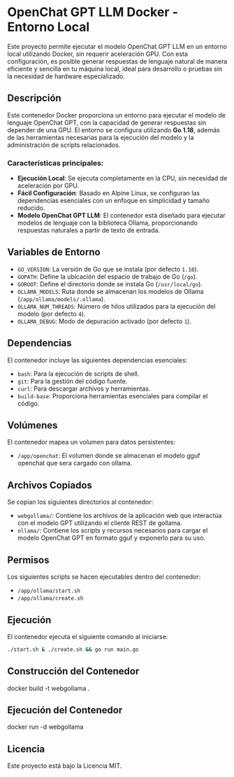 # OpenChat GPT LLM Docker - Entorno Local

Este proyecto permite ejecutar el modelo OpenChat GPT LLM en un entorno local utilizando Docker, sin requerir aceleración GPU. Con esta configuración, es posible generar respuestas de lenguaje natural de manera eficiente y sencilla en tu máquina local, ideal para desarrollo o pruebas sin la necesidad de hardware especializado.

## Descripción

Este contenedor Docker proporciona un entorno para ejecutar el modelo de lenguaje OpenChat GPT, con la capacidad de generar respuestas sin depender de una GPU. El entorno se configura utilizando **Go 1.18**, además de las herramientas necesarias para la ejecución del modelo y la administración de scripts relacionados.

### Características principales:
- **Ejecución Local**: Se ejecuta completamente en la CPU, sin necesidad de aceleración por GPU.
- **Fácil Configuración**: Basado en Alpine Linux, se configuran las dependencias esenciales con un enfoque en simplicidad y tamaño reducido.
- **Modelo OpenChat GPT LLM**: El contenedor está diseñado para ejecutar modelos de lenguaje con la biblioteca Ollama, proporcionando respuestas naturales a partir de texto de entrada.
  
## Variables de Entorno

- `GO_VERSION`: La versión de Go que se instala (por defecto `1.18`).
- `GOPATH`: Define la ubicación del espacio de trabajo de Go (`/go`).
- `GOROOT`: Define el directorio donde se instala Go (`/usr/local/go`).
- `OLLAMA_MODELS`: Ruta donde se almacenan los modelos de Ollama (`/app/ollama/models/.ollama`).
- `OLLAMA_NUM_THREADS`: Número de hilos utilizados para la ejecución del modelo (por defecto `4`).
- `OLLAMA_DEBUG`: Modo de depuración activado (por defecto `1`).

## Dependencias

El contenedor incluye las siguientes dependencias esenciales:

- `bash`: Para la ejecución de scripts de shell.
- `git`: Para la gestión del código fuente.
- `curl`: Para descargar archivos y herramientas.
- `build-base`: Proporciona herramientas esenciales para compilar el código.

## Volúmenes

El contenedor mapea un volumen para datos persistentes:

- `/app/openchat`: El volumen donde se almacenan el modelo gguf openchat que sera cargado con ollama.

## Archivos Copiados

Se copian los siguientes directorios al contenedor:

- `webgollama/`: Contiene los archivos de la aplicación web que interactúa con el modelo GPT utilizando el cliente REST de gollama.
- `ollama/`: Contiene los scripts y recursos necesarios para cargar el modelo OpenChat GPT en formato gguf y exponerlo para su uso.

## Permisos

Los siguientes scripts se hacen ejecutables dentro del contenedor:

- `/app/ollama/start.sh`
- `/app/ollama/create.sh`

## Ejecución

El contenedor ejecuta el siguiente comando al iniciarse:

```bash
./start.sh & ./create.sh && go run main.go
```

## Construcción del Contenedor

docker build -t webgollama .

## Ejecución del Contenedor

docker run -d webgollama

## Licencia

Este proyecto está bajo la Licencia MIT.
